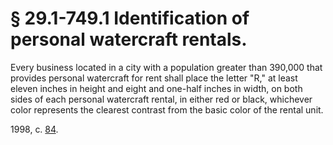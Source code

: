 # § 29.1-749.1 Identification of personal watercraft rentals.

<p>Every business located in a city with a population greater than 390,000 that provides personal watercraft for rent shall place the letter "R," at least eleven inches in height and eight and one-half inches in width, on both sides of each personal watercraft rental, in either red or black, whichever color represents the clearest contrast from the basic color of the rental unit.</p><p>1998, c. <a href='http://lis.virginia.gov/cgi-bin/legp604.exe?981+ful+CHAP0084'>84</a>.</p>